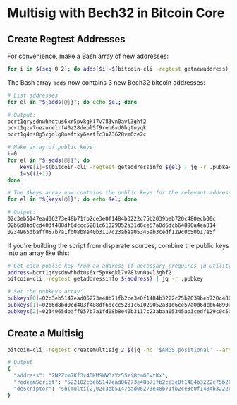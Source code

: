 # Multisig with Bech32 in Bitcoin Core

Create Regtest Addresses
------------------------
For convenience, make a Bash array of new addresses:

```bash
for i in $(seq 0 2); do adds[$i]=$(bitcoin-cli -regtest getnewaddress); done
```

The Bash array `adds` now contains 3 new Bech32 bitcoin addresses:

```bash
# List addresses
for el in "${adds[@]}"; do echo $el; done

# Output:
bcrt1qrysdnwhhdtus6xr5pvkgkl7v783vn0avl3ghf2
bcrt1qzv7uezurelrf40z28depl5f9ren6vd0hqtnyqk
bcrt1q4ns8g5cgdlg8neftxy6eetfc3n73628vm6ze2c

# Make array of public keys
i=0
for el in "${adds[@]}"; do
	keys[i]=$(bitcoin-cli -regtest getaddressinfo ${el} | jq -r .pubkey)
	i=$((i+1))
done

# The $keys array now contains the public keys for the relevant addresses:
for el in "${keys[@]}"; do echo $el; done

# Output:
02c3eb5147ead06273e48b71fb2ce3e0f1484b3222c75b2039beb720c480ecb00c
02b6d8bd0cd403f488df6dccc5281c61029052a31d6ce57a0d6dcb64890a4ea814
0234965dbaff057b7a1fd08b8e40b3117c23abaa05345ab3cedf129c0c50b17e5f

```
If you're building the script from disparate sources, combine the public keys into an array like this:

```bash
# Get each public key from an address if necessary (requires jq utility):
address=bcrt1qrysdnwhhdtus6xr5pvkgkl7v783vn0avl3ghf2
bitcoin-cli -regtest getaddressinfo ${address} | jq -r .pubkey

# Set the pubkeys array:
pubkeys[0]=02c3eb5147ead06273e48b71fb2ce3e0f1484b3222c75b2039beb720c480ecb00c # first
pubkeys[1]=02b6d8bd0cd403f488df6dccc5281c61029052a31d6ce57a0d6dcb64890a4ea814 # second
pubkeys[2]=0234965dbaff057b7a1fd08b8e40b3117c23abaa05345ab3cedf129c0c50b17e5f # third
```

Create a Multisig 
-----------------
```bash
bitcoin-cli -regtest createmultisig 2 $(jq -nc '$ARGS.positional' --args "${keys[@]}")

# Output
{
  "address": "2N2Zxm7Kf3v4DKMSWW3zYz5Szi8tmGCvtKx",
  "redeemScript": "522102c3eb5147ead06273e48b71fb2ce3e0f1484b3222c75b2039beb720c480ecb00c2102b6d8bd0cd403f488df6dccc5281c61029052a31d6ce57a0d6dcb64890a4ea814210234965dbaff057b7a1fd08b8e40b3117c23abaa05345ab3cedf129c0c50b17e5f53ae",
  "descriptor": "sh(multi(2,02c3eb5147ead06273e48b71fb2ce3e0f1484b3222c75b2039beb720c480ecb00c,02b6d8bd0cd403f488df6dccc5281c61029052a31d6ce57a0d6dcb64890a4ea814,0234965dbaff057b7a1fd08b8e40b3117c23abaa05345ab3cedf129c0c50b17e5f))#q6zdklmm"
}
```


